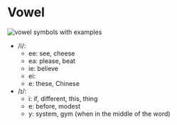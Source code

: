 # Vowel

![vowel symbols with examples](https://i.pinimg.com/originals/f1/19/6f/f1196f82b65a020eacf1376a8e121d85.png)

* /i/:
    - ee: see, cheese
    - ea: please, beat
    - ie: believe
    - ei:
    - e: these, Chinese
* /ɪ/:
    - i: if, different, this, thing
    - e: before, modest
    - y: system, gym (when in the middle of the word)
